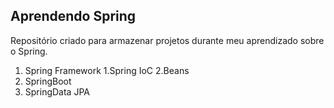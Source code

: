 ## Aprendendo Spring

Repositório criado para armazenar projetos durante meu aprendizado sobre o Spring.

1. Spring Framework
  1.Spring IoC
  2.Beans
2. SpringBoot
3. SpringData JPA
